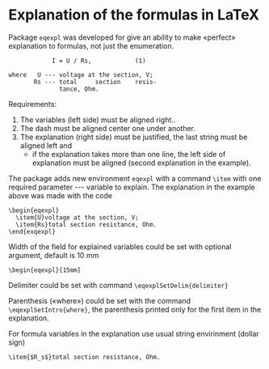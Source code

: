 Explanation of the formulas in LaTeX
========

Package `eqexpl` was developed for give an ability to make «perfect»
explanation to formulas, not just the enumeration.

                I = U / Rs,            (1)

    where   U --- voltage at the section, V;
	       Rs --- total     section    resis-
		          tance, Ohm.

Requirements:
1. The variables (left side) must be aligned right..
2. The dash must be aligned center one under another.
3. The explanation (right side) must be justified, the last string
   must be aligned left and
   - if the explanation takes more than one line, the left side of
     explanation must be aligned (second explanation in the example).

The package adds new environment `eqexpl` with a command `\item` with
one required parameter --- variable to explain.  The explanation in
the example above was made with the code

    \begin{eqexpl}
      \item{U}voltage at the section, V;
	  \item{Rs}total section resistance, Ohm.
	\end{exqexpl}

Width of the field for explained variables could be set with optional
argument, default is 10 mm

    \begin{eqexpl}[15mm]

Delimiter could be set with command `\eqexplSetDelim{delimiter}`

Parenthesis («where») could be set with the command
`\eqexplSetIntro{where}`, the parenthesis printed only for the first
item in the explanation.

For formula variables in the explanation use usual string envirinment
(dollar sign)

    \item{$R_s$}total section resistance, Ohm.

